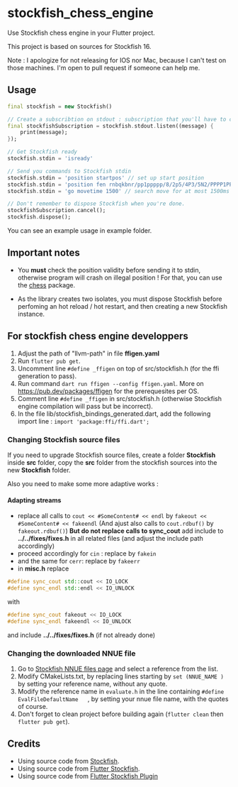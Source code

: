 # stockfish_chess_engine

Use Stockfish chess engine in your Flutter project.

This project is based on sources for Stockfish 16.

Note : I apologize for not releasing for IOS nor Mac, because I can't test on those machines.
I'm open to pull request if someone can help me.

## Usage

```dart
final stockfish = new Stockfish()

// Create a subscribtion on stdout : subscription that you'll have to cancel before disposing Stockfish.
final stockfishSubscription = stockfish.stdout.listen((message) {
    print(message);
});

// Get Stockfish ready
stockfish.stdin = 'isready'

// Send you commands to Stockfish stdin
stockfish.stdin = 'position startpos' // set up start position
stockfish.stdin = 'position fen rnbqkbnr/pp1ppppp/8/2p5/4P3/5N2/PPPP1PPP/RNBQKB1R b KQkq - 1 2' // set up custom position
stockfish.stdin = 'go movetime 1500' // search move for at most 1500ms

// Don't remember to dispose Stockfish when you're done.
stockfishSubscription.cancel();
stockfish.dispose();
```

You can see an example usage in example folder.

## Important notes

- You **must** check the position validity before sending it to stdin, otherwise program will crash on illegal position ! For that, you can use the [chess](https://pub.dev/packages/chess) package.

- As the library creates two isolates, you must dispose Stockfish before perfoming an hot reload / hot restart, and then creating a new Stockfish instance.

## For stockfish chess engine developpers

1. Adjust the path of "llvm-path" in file **ffigen.yaml**
2. Run `flutter pub get`.
3. Uncomment line `#define _ffigen` on top of src/stockfish.h (for the ffi generation to pass).
4. Run command `dart run ffigen --config ffigen.yaml`.
   More on https://pub.dev/packages/ffigen for the prerequesites per OS.
5. Comment line `#define _ffigen` in src/stockfish.h (otherwise Stockfish engine compilation will pass but be incorrect).
6. In the file lib/stockfish_bindings_generated.dart, add the following import line : `import 'package:ffi/ffi.dart';`

### Changing Stockfish source files

If you need to upgrade Stockfish source files, create a folder **Stockfish** inside **src** folder, copy the **src** folder from the stockfish sources into the new **Stockfish** folder.

Also you need to make some more adaptive works :

#### Adapting streams

- replace all calls to `cout << #SomeContent# << endl` by `fakeout << #SomeContent# << fakeendl` (And ajust also calls to `cout.rdbuf()` by `fakeout.rdbuf()`) **But do not replace calls to sync_cout** add include to **../../fixes/fixes.h** in all related files (and adjust the include path accordingly)
- proceed accordingly for `cin` : replace by `fakein`
- and the same for `cerr`: replace by `fakeerr`
- in **misc.h** replace

```cpp
#define sync_cout std::cout << IO_LOCK
#define sync_endl std::endl << IO_UNLOCK
```

with

```cpp
#define sync_cout fakeout << IO_LOCK
#define sync_endl fakeendl << IO_UNLOCK
```

and include **../../fixes/fixes.h** (if not already done)

### Changing the downloaded NNUE file

1. Go to [Stockfish NNUE files page](https://tests.stockfishchess.org/nns) and select a reference from the list.
2. Modify CMakeLists.txt, by replacing lines starting by `set (NNUE_NAME )` by setting your reference name, without any quote.
3. Modify the reference name in `evaluate.h` in the line containing `#define EvalFileDefaultName   `, by setting your nnue file name, with the quotes of course.
4. Don't forget to clean project before building again (`flutter clean` then `flutter pub get`).

## Credits

- Using source code from [Stockfish](https://stockfishchess.org).
- Using source code from [Flutter Stockfish](https://github.com/ArjanAswal/Stockfish).
- Using source code from [Flutter Stockfish Plugin](https://github.com/jusax23/flutter_stockfish_plugin)
